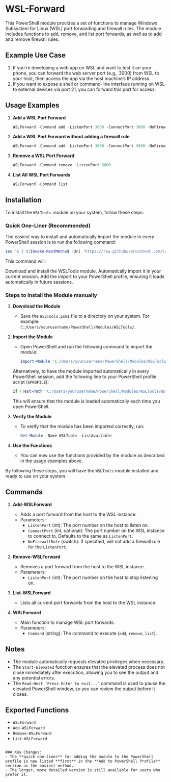 # WSL-Forward

This PowerShell module provides a set of functions to manage Windows Subsystem for Linux (WSL) port forwarding and firewall rules. The module includes functions to add, remove, and list port forwards, as well as to add and remove firewall rules.

## Example Use Case

1. If you're developing a web app on WSL and want to test it on your phone, you can forward the web server port (e.g., 3000) from WSL to your host, then access the app via the host machine’s IP address.
2. If you want to expose a shell or command-line interface running on WSL to external devices via port 21, you can forward this port for access.

## Usage Examples

1. **Add a WSL Port Forward**
   ```powershell
   WSLForward -Command add -ListenPort 3000 -ConnectPort 3000 -NoFirewallRule
   ```

1. **Add a WSL Port Forward without adding a firewall rule**
   ```powershell
   WSLForward -Command add -ListenPort 3000 -ConnectPort 3000 -NoFirewallRule
   ```

2. **Remove a WSL Port Forward**
   ```powershell
   WSLForward -Command remove -ListenPort 3000
   ```

3. **List All WSL Port Forwards**
   ```powershell
   WSLForward -Command list
   ```
   
## Installation

To install the `WSLTools` module on your system, follow these steps:

### Quick One-Liner (Recommended)

The easiest way to install and automatically import the module in every PowerShell session is to run the following command:

```powershell
iex "& { $(Invoke-RestMethod -Uri 'https://raw.githubusercontent.com/Copystrike/WSL-Forward/master/Install-WSLTools.ps1') }"
```

This command will:

Download and install the WSLTools module.
Automatically import it in your current session.
Add the import to your PowerShell profile, ensuring it loads automatically in future sessions.

### Steps to Install the Module manually

1. **Download the Module**
   - Save the `WSLTools.psm1` file to a directory on your system. For example:  
     `C:/Users/yourusername/PowerShell/Modules/WSLTools/`.

2. **Import the Module**
   - Open PowerShell and run the following command to import the module:
     ```powershell
     Import-Module 'C:/Users/yourusername/PowerShell/Modules/WSLTools/WSLTools.psm1'
     ```

   Alternatively, to have the module imported automatically in every PowerShell session, add the following line to your PowerShell profile script (`$PROFILE`):

   ```powershell
   if (Test-Path 'C:/Users/yourusername/PowerShell/Modules/WSLTools/WSLTools.psm1') { Import-Module 'C:/Users/yourusername/PowerShell/Modules/WSLTools/WSLTools.psm1' }
   ```

   This will ensure that the module is loaded automatically each time you open PowerShell.

3. **Verify the Module**
   - To verify that the module has been imported correctly, run:
     ```powershell
     Get-Module -Name WSLTools -ListAvailable
     ```

4. **Use the Functions**
   - You can now use the functions provided by the module as described in the usage examples above.

By following these steps, you will have the `WSLTools` module installed and ready to use on your system.

## Commands

1. **Add-WSLForward**
   - Adds a port forward from the host to the WSL instance.
   - Parameters:
     - `ListenPort` (int): The port number on the host to listen on.
     - `ConnectPort` (int, optional): The port number on the WSL instance to connect to. Defaults to the same as `ListenPort`.
     - `NoFirewallRule` (switch): If specified, will not add a firewall rule for the `ListenPort`.

2. **Remove-WSLForward**
   - Removes a port forward from the host to the WSL instance.
   - Parameters:
     - `ListenPort` (int): The port number on the host to stop listening on.

3. **List-WSLForward**
   - Lists all current port forwards from the host to the WSL instance.

4. **WSLForward**
   - Main function to manage WSL port forwards.
   - Parameters:
     - `Command` (string): The command to execute (`add`, `remove`, `list`).

## Notes

- The module automatically requests elevated privileges when necessary.
- The `Start-Elevated` function ensures that the elevated process does not close immediately after execution, allowing you to see the output and any potential errors.
- The `Read-Host 'Press Enter to exit...'` command is used to pause the elevated PowerShell window, so you can review the output before it closes.

## Exported Functions

- `WSLForward`
- `Add-WSLForward`
- `Remove-WSLForward`
- `List-WSLForward`
```

### Key Changes:
- The **quick one-liner** for adding the module to the PowerShell profile is now listed **first** in the **Add to PowerShell Profile** section as the easiest method.
- The longer, more detailed version is still available for users who prefer it.
